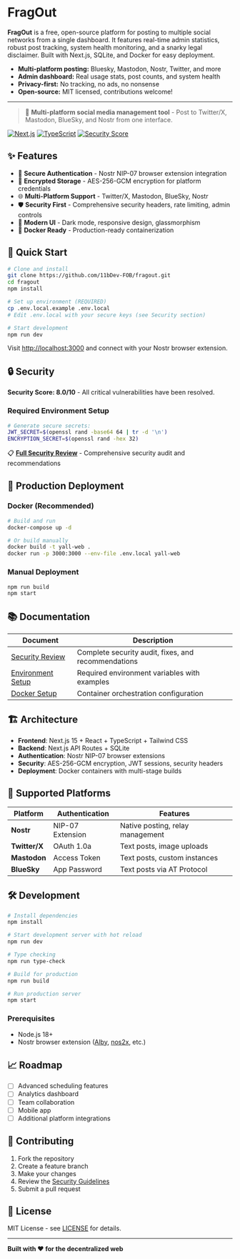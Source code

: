 
# FragOut

**FragOut** is a free, open-source platform for posting to multiple social networks from a single dashboard. It features real-time admin statistics, robust post tracking, system health monitoring, and a snarky legal disclaimer. Built with Next.js, SQLite, and Docker for easy deployment.

- **Multi-platform posting:** Bluesky, Mastodon, Nostr, Twitter, and more
- **Admin dashboard:** Real usage stats, post counts, and system health
- **Privacy-first:** No tracking, no ads, no nonsense
- **Open-source:** MIT licensed, contributions welcome!

---

> 🚀 **Multi-platform social media management tool** - Post to Twitter/X, Mastodon, BlueSky, and Nostr from one interface.

[![Next.js](https://img.shields.io/badge/Next.js-15.5.2-black?logo=next.js)](https://nextjs.org/)
[![TypeScript](https://img.shields.io/badge/TypeScript-5.0-blue?logo=typescript)](https://www.typescriptlang.org/)
[![Security Score](https://img.shields.io/badge/Security_Score-8.0%2F10-green)](./SECURITY_REVIEW.md)

## ✨ Features

- 🔐 **Secure Authentication** - Nostr NIP-07 browser extension integration
- 🔑 **Encrypted Storage** - AES-256-GCM encryption for platform credentials
- 🌐 **Multi-Platform Support** - Twitter/X, Mastodon, BlueSky, Nostr
- 🛡️ **Security First** - Comprehensive security headers, rate limiting, admin controls
- 📱 **Modern UI** - Dark mode, responsive design, glassmorphism
- 🐳 **Docker Ready** - Production-ready containerization

## 🚀 Quick Start

```bash
# Clone and install
git clone https://github.com/11bDev-FOB/fragout.git
cd fragout
npm install

# Set up environment (REQUIRED)
cp .env.local.example .env.local
# Edit .env.local with your secure keys (see Security section)

# Start development
npm run dev
```

Visit [http://localhost:3000](http://localhost:3000) and connect with your Nostr browser extension.

## 🔒 Security

**Security Score: 8.0/10** - All critical vulnerabilities have been resolved.

### Required Environment Setup
```bash
# Generate secure secrets:
JWT_SECRET=$(openssl rand -base64 64 | tr -d '\n')
ENCRYPTION_SECRET=$(openssl rand -hex 32)
```

📋 **[Full Security Review](./SECURITY_REVIEW.md)** - Comprehensive security audit and recommendations

## 🐳 Production Deployment

### Docker (Recommended)
```bash
# Build and run
docker-compose up -d

# Or build manually
docker build -t yall-web .
docker run -p 3000:3000 --env-file .env.local yall-web
```

### Manual Deployment
```bash
npm run build
npm start
```

## 📚 Documentation

| Document | Description |
|----------|-------------|
| [Security Review](./SECURITY_REVIEW.md) | Complete security audit, fixes, and recommendations |
| [Environment Setup](./.env.local.example) | Required environment variables with examples |
| [Docker Setup](./docker-compose.yml) | Container orchestration configuration |

## 🏗️ Architecture

- **Frontend**: Next.js 15 + React + TypeScript + Tailwind CSS
- **Backend**: Next.js API Routes + SQLite
- **Authentication**: Nostr NIP-07 browser extensions
- **Security**: AES-256-GCM encryption, JWT sessions, security headers
- **Deployment**: Docker containers with multi-stage builds

## 🔌 Supported Platforms

| Platform | Authentication | Features |
|----------|---------------|----------|
| **Nostr** | NIP-07 Extension | Native posting, relay management |
| **Twitter/X** | OAuth 1.0a | Text posts, image uploads |
| **Mastodon** | Access Token | Text posts, custom instances |
| **BlueSky** | App Password | Text posts via AT Protocol |

## 🛠️ Development

```bash
# Install dependencies
npm install

# Start development server with hot reload
npm run dev

# Type checking
npm run type-check

# Build for production
npm run build

# Run production server
npm start
```

### Prerequisites
- Node.js 18+
- Nostr browser extension ([Alby](https://getalby.com/), [nos2x](https://github.com/fiatjaf/nos2x), etc.)

## 📈 Roadmap

- [ ] Advanced scheduling features
- [ ] Analytics dashboard
- [ ] Team collaboration
- [ ] Mobile app
- [ ] Additional platform integrations

## 🤝 Contributing

1. Fork the repository
2. Create a feature branch
3. Make your changes
4. Review the [Security Guidelines](./SECURITY_REVIEW.md)
5. Submit a pull request

## 📄 License

MIT License - see [LICENSE](./LICENSE) for details.

---

**Built with ❤️ for the decentralized web**
